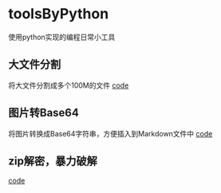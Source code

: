 # toolsByPython
使用python实现的编程日常小工具

## 大文件分割
将大文件分割成多个100M的文件
[code](splitFile.py)

## 图片转Base64
将图片转换成Base64字符串，方便插入到Markdown文件中
[code](img2base64.py)

## zip解密，暴力破解
[code](zipCrackForcePower.py)

